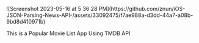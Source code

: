 <p float="left">
 ![Screenshot 2023-05-16 at 5 36 28 PM](https://github.com/znun/iOS-JSON-Parsing-News-API-/assets/33092475/f7ae988a-d3dd-44a7-a08b-9bd8d410971b)
</p>

This is a Popular Movie List App Using TMDB API
